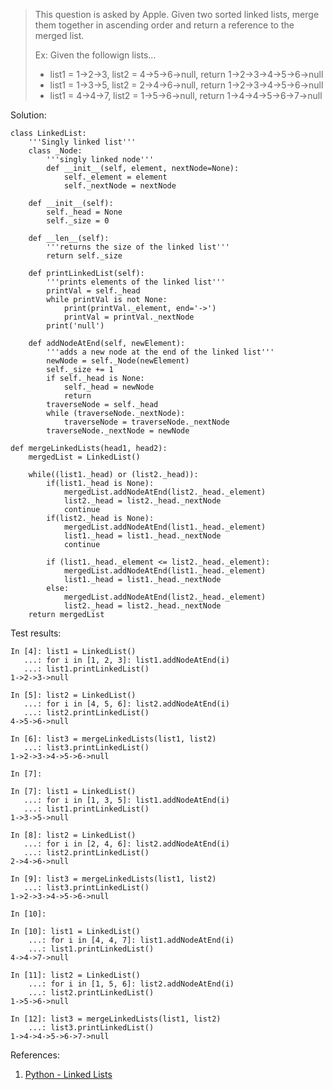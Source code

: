 > This question is asked by Apple. Given two sorted linked lists, merge them together in ascending order and return a reference to the merged list.
>
> Ex: Given the followign lists...
> - list1 = 1->2->3, list2 = 4->5->6->null, return 1->2->3->4->5->6->null
> - list1 = 1->3->5, list2 = 2->4->6->null, return 1->2->3->4->5->6->null
> - list1 = 4->4->7, list2 = 1->5->6->null, return 1->4->4->5->6->7->null

Solution:
```
class LinkedList:
    '''Singly linked list'''
    class _Node:
        '''singly linked node'''
        def __init__(self, element, nextNode=None):
            self._element = element
            self._nextNode = nextNode
    
    def __init__(self):
        self._head = None
        self._size = 0

    def __len__(self):
        '''returns the size of the linked list'''
        return self._size
    
    def printLinkedList(self):
        '''prints elements of the linked list'''
        printVal = self._head
        while printVal is not None:
            print(printVal._element, end='->')
            printVal = printVal._nextNode
        print('null')
        
    def addNodeAtEnd(self, newElement):
        '''adds a new node at the end of the linked list'''
        newNode = self._Node(newElement)
        self._size += 1
        if self._head is None:
            self._head = newNode
            return
        traverseNode = self._head
        while (traverseNode._nextNode):
            traverseNode = traverseNode._nextNode
        traverseNode._nextNode = newNode

def mergeLinkedLists(head1, head2):
    mergedList = LinkedList()

    while((list1._head) or (list2._head)):
        if(list1._head is None):
            mergedList.addNodeAtEnd(list2._head._element)
            list2._head = list2._head._nextNode
            continue
        if(list2._head is None):
            mergedList.addNodeAtEnd(list1._head._element)
            list1._head = list1._head._nextNode
            continue

        if (list1._head._element <= list2._head._element):
            mergedList.addNodeAtEnd(list1._head._element)
            list1._head = list1._head._nextNode
        else:
            mergedList.addNodeAtEnd(list2._head._element)
            list2._head = list2._head._nextNode
    return mergedList
```

Test results:
```
In [4]: list1 = LinkedList()
   ...: for i in [1, 2, 3]: list1.addNodeAtEnd(i)
   ...: list1.printLinkedList()
1->2->3->null

In [5]: list2 = LinkedList()
   ...: for i in [4, 5, 6]: list2.addNodeAtEnd(i)
   ...: list2.printLinkedList()
4->5->6->null

In [6]: list3 = mergeLinkedLists(list1, list2)
   ...: list3.printLinkedList()
1->2->3->4->5->6->null

In [7]: 

In [7]: list1 = LinkedList()
   ...: for i in [1, 3, 5]: list1.addNodeAtEnd(i)
   ...: list1.printLinkedList()
1->3->5->null

In [8]: list2 = LinkedList()
   ...: for i in [2, 4, 6]: list2.addNodeAtEnd(i)
   ...: list2.printLinkedList()
2->4->6->null

In [9]: list3 = mergeLinkedLists(list1, list2)
   ...: list3.printLinkedList()
1->2->3->4->5->6->null

In [10]: 

In [10]: list1 = LinkedList()
    ...: for i in [4, 4, 7]: list1.addNodeAtEnd(i)
    ...: list1.printLinkedList()
4->4->7->null

In [11]: list2 = LinkedList()
    ...: for i in [1, 5, 6]: list2.addNodeAtEnd(i)
    ...: list2.printLinkedList()
1->5->6->null

In [12]: list3 = mergeLinkedLists(list1, list2)
    ...: list3.printLinkedList()
1->4->4->5->6->7->null

```

References:
1. [Python - Linked Lists](https://www.tutorialspoint.com/python_data_structure/python_linked_lists.htm)